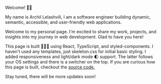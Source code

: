 <SiteHeader>Welcome! 🖖🏻</SiteHeader>

My name is Archil Lelashvili, I am a software engineer building dynamic, semantic, accessible, and user-friendly web applications.

Welcome to my personal page. I'm excited to share my work, projects, and insights into my journey in web development. Glad to have you here!

<WelcomeLinks />

This page is built 👨🏻‍💻 using React, TypeScript, and styled-components. I haven't used any templates, just skeleton.css for initial basic styling. I added responsiveness and light/dark mode 🌓 support. The latter follows your OS settings and there is a switcher on the top. If you are curious how this page is built, checkout the [source code.](https://github.com/archil-l/archil.io/tree/main)

Stay tuned, there will be more updates soon!
